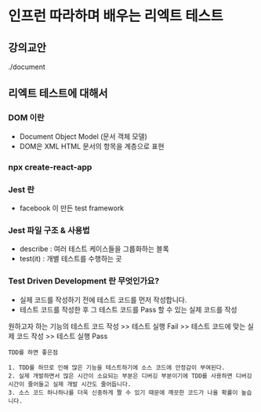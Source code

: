 # 인프런 따라하며 배우는 리엑트 테스트

## 강의교안 
./document

## 리엑트 테스트에 대해서
### DOM 이란
  - Document Object Model (문서 객체 모델)
  - DOM은 XML HTML 문서의 항목을 계층으로 표현

### npx create-react-app <project app>

### Jest 란
  - facebook 이 만든 test framework

### Jest 파일 구조 & 사용법
- describe : 여러 테스트 케이스들을 그룹화하는 블록
- test(it) : 개별 테스트를 수행하는 곳 

### Test Driven Development 란 무엇인가요?
- 실제 코드를 작성하기 전에 테스트 코드를 먼저 작성합니다. 
- 테스트 코드를 작성한 후 그 테스트 코드를 Pass 할 수 있는 실제 코드를 작성


원하고자 하는 기능의 테스트 코드 작성 >> 테스트 실행 Fail >> 테스트 코드에 맞는 실제 코드 작성 >> 테스트 실행 Pass

```
TDD를 하면 좋은점

1. TDD를 하므로 인해 많은 기능을 테스트하기에 소스 코드에 안정감이 부여된다. 
2. 실제 개발하면서 많은 시간이 소요되는 부분은 디버깅 부분이기에 TDD를 사용하면 디버깅 시간이 줄어들고 실제 개발 시간도 줄어듭니다. 
3. 소스 코드 하나하나를 더욱 신중하게 짤 수 있기 때문에 깨끗한 코드가 나올 확률이 높습니다. 
``` 
